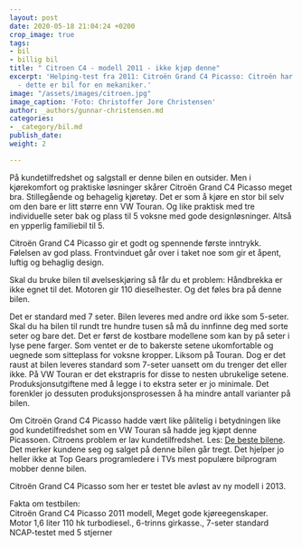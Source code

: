 ```yaml
---
layout: post
date: 2020-05-18 21:04:24 +0200
crop_image: true
tags:
- bil
- billig bil
title: " Citroen C4 - modell 2011 - ikke kjøp denne"
excerpt: 'Helping-test fra 2011: Citroën Grand C4 Picasso: Citroën har lav kundetilfredshet
  - dette er bil for en mekaniker.'
image: "/assets/images/citroen.jpg"
image_caption: 'Foto: Christoffer Jore Christensen'
author: _authors/gunnar-christensen.md
categories:
- _category/bil.md
publish_date: 
weight: 2

---
```

På kundetilfredshet og salgstall er denne bilen en outsider. Men i kjørekomfort og praktiske løsninger skårer Citroën Grand C4 Picasso meget bra. Stillegående og behagelig kjøretøy. Det er som å kjøre en stor bil selv om den bare er litt større enn VW Touran. Og like praktisk med tre individuelle seter bak og plass til 5 voksne med gode designløsninger. Altså en ypperlig familiebil til 5.

Citroën Grand C4 Picasso gir et godt og spennende første inntrykk. Følelsen av god plass. Frontvinduet går over i taket noe som gir et åpent, luftig og behaglig design.

Skal du bruke bilen til øvelseskjøring så får du et problem: Håndbrekka er ikke egnet til det. Motoren gir 110 dieselhester. Og det føles bra på denne bilen.

Det er standard med 7 seter. Bilen leveres med andre ord ikke som 5-seter. Skal du ha bilen til rundt tre hundre tusen så må du innfinne deg med sorte seter og bare det. Det er først de kostbare modellene som kan by på seter i lyse pene farger. Som ventet er de to bakerste setene ukomfortable og uegnede som sitteplass for voksne kropper. Liksom på Touran. Dog er det raust at bilen leveres standard som 7-seter uansett om du trenger det eller ikke. På VW Touran er det ekstrapris for disse to nesten ubrukelige setene. Produksjonsutgiftene med å legge i to ekstra seter er jo minimale. Det forenkler jo dessuten produksjonsprosessen å ha mindre antall varianter på bilen.

Om Citroën Grand C4 Picasso hadde vært like pålitelig i betydningen like god kundetilfredshet som en VW Touran så hadde jeg kjøpt denne Picassoen. Citroens problem er lav kundetilfredshet. Les: [De beste bilene](bestebilene.htm). Det merker kundene seg og salget på denne bilen går tregt. Det hjelper jo heller ikke at Top Gears programledere i TVs mest populære bilprogram mobber denne bilen.

Citroën Grand C4 Picasso som her er testet ble avløst av ny modell i 2013.

Fakta om testbilen:  
Citroën Grand C4 Picasso 2011 modell, Meget gode kjøreegenskaper.  
Motor 1,6 liter 110 hk turbodiesel., 6-trinns girkasse., 7-seter standard  
NCAP-testet med 5 stjerner